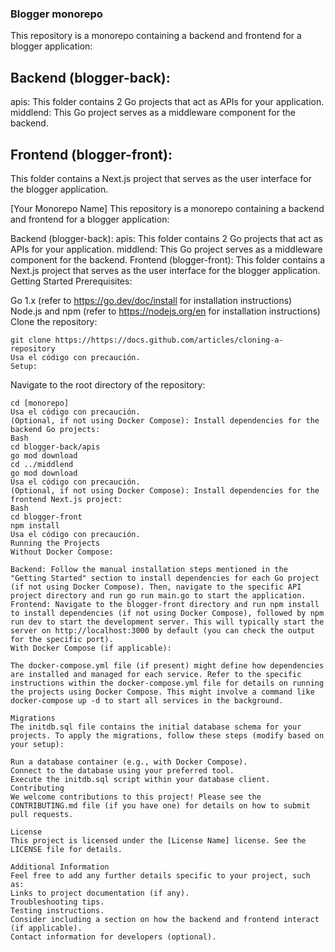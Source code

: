 ### Blogger monorepo

This repository is a monorepo containing a backend and frontend for a blogger application:

## Backend (blogger-back):

apis: This folder contains 2 Go projects that act as APIs for your application.
middlend: This Go project serves as a middleware component for the backend.

## Frontend (blogger-front):

This folder contains a Next.js project that serves as the user interface for the blogger application.

[Your Monorepo Name]
This repository is a monorepo containing a backend and frontend for a blogger application:

Backend (blogger-back):
apis: This folder contains 2 Go projects that act as APIs for your application.
middlend: This Go project serves as a middleware component for the backend.
Frontend (blogger-front): This folder contains a Next.js project that serves as the user interface for the blogger application.
Getting Started
Prerequisites:

Go 1.x (refer to https://go.dev/doc/install for installation instructions)
Node.js and npm (refer to https://nodejs.org/en for installation instructions)
Clone the repository:

```
git clone https://https://docs.github.com/articles/cloning-a-repository
Usa el código con precaución.
Setup:
```

Navigate to the root directory of the repository:

```
cd [monorepo]
Usa el código con precaución.
(Optional, if not using Docker Compose): Install dependencies for the backend Go projects:
Bash
cd blogger-back/apis
go mod download
cd ../middlend
go mod download
Usa el código con precaución.
(Optional, if not using Docker Compose): Install dependencies for the frontend Next.js project:
Bash
cd blogger-front
npm install
Usa el código con precaución.
Running the Projects
Without Docker Compose:

Backend: Follow the manual installation steps mentioned in the "Getting Started" section to install dependencies for each Go project (if not using Docker Compose). Then, navigate to the specific API project directory and run go run main.go to start the application.
Frontend: Navigate to the blogger-front directory and run npm install to install dependencies (if not using Docker Compose), followed by npm run dev to start the development server. This will typically start the server on http://localhost:3000 by default (you can check the output for the specific port).
With Docker Compose (if applicable):

The docker-compose.yml file (if present) might define how dependencies are installed and managed for each service. Refer to the specific instructions within the docker-compose.yml file for details on running the projects using Docker Compose. This might involve a command like docker-compose up -d to start all services in the background.

Migrations
The initdb.sql file contains the initial database schema for your projects. To apply the migrations, follow these steps (modify based on your setup):

Run a database container (e.g., with Docker Compose).
Connect to the database using your preferred tool.
Execute the initdb.sql script within your database client.
Contributing
We welcome contributions to this project! Please see the CONTRIBUTING.md file (if you have one) for details on how to submit pull requests.

License
This project is licensed under the [License Name] license. See the LICENSE file for details.

Additional Information
Feel free to add any further details specific to your project, such as:
Links to project documentation (if any).
Troubleshooting tips.
Testing instructions.
Consider including a section on how the backend and frontend interact (if applicable).
Contact information for developers (optional).
```
